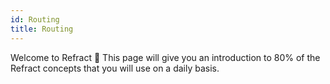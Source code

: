 ```yaml
---
id: Routing
title: Routing
---
```


Welcome to Refract 👋 This page will give you an introduction to 80% of the Refract concepts that you will use on a daily basis.
